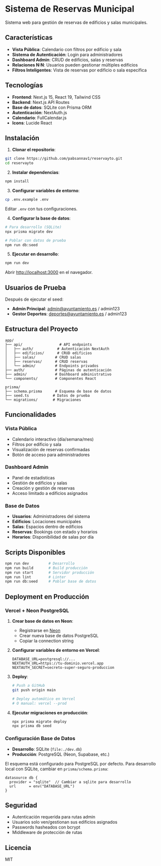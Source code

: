 # Sistema de Reservas Municipal

Sistema web para gestión de reservas de edificios y salas municipales.

## Características

- **Vista Pública**: Calendario con filtros por edificio y sala
- **Sistema de Autenticación**: Login para administradores
- **Dashboard Admin**: CRUD de edificios, salas y reservas
- **Relaciones N:N**: Usuarios pueden gestionar múltiples edificios
- **Filtros Inteligentes**: Vista de reservas por edificio o sala específica

## Tecnologías

- **Frontend**: Next.js 15, React 19, Tailwind CSS
- **Backend**: Next.js API Routes
- **Base de datos**: SQLite con Prisma ORM
- **Autenticación**: NextAuth.js
- **Calendario**: FullCalendar.js
- **Icons**: Lucide React

## Instalación

1. **Clonar el repositorio**:
```bash
git clone https://github.com/pabsannav1/reservayto.git
cd reservayto
```

2. **Instalar dependencias**:
```bash
npm install
```

3. **Configurar variables de entorno**:
```bash
cp .env.example .env
```
Editar `.env` con tus configuraciones.

4. **Configurar la base de datos**:
```bash
# Para desarrollo (SQLite)
npx prisma migrate dev

# Poblar con datos de prueba
npm run db:seed
```

5. **Ejecutar en desarrollo**:
```bash
npm run dev
```

Abrir [http://localhost:3000](http://localhost:3000) en el navegador.

## Usuarios de Prueba

Después de ejecutar el seed:

- **Admin Principal**: admin@ayuntamiento.es / admin123
- **Gestor Deportes**: deportes@ayuntamiento.es / admin123

## Estructura del Proyecto

```
app/
├── api/                 # API endpoints
│   ├── auth/           # Autenticación NextAuth
│   ├── edificios/      # CRUD edificios
│   ├── salas/         # CRUD salas
│   ├── reservas/      # CRUD reservas
│   └── admin/         # Endpoints privados
├── auth/              # Páginas de autenticación
├── admin/             # Dashboard administrativo
└── components/        # Componentes React

prisma/
├── schema.prisma      # Esquema de base de datos
├── seed.ts           # Datos de prueba
└── migrations/       # Migraciones
```

## Funcionalidades

### Vista Pública
- Calendario interactivo (día/semana/mes)
- Filtros por edificio y sala
- Visualización de reservas confirmadas
- Botón de acceso para administradores

### Dashboard Admin
- Panel de estadísticas
- Gestión de edificios y salas
- Creación y gestión de reservas
- Acceso limitado a edificios asignados

### Base de Datos
- **Usuarios**: Administradores del sistema
- **Edificios**: Locaciones municipales
- **Salas**: Espacios dentro de edificios
- **Reservas**: Bookings con estado y horarios
- **Horarios**: Disponibilidad de salas por día

## Scripts Disponibles

```bash
npm run dev         # Desarrollo
npm run build       # Build producción
npm run start       # Servidor producción
npm run lint        # Linter
npm run db:seed     # Poblar base de datos
```

## Deployment en Producción

### Vercel + Neon PostgreSQL

1. **Crear base de datos en Neon**:
   - Registrarse en [Neon](https://neon.tech)
   - Crear nueva base de datos PostgreSQL
   - Copiar la connection string

2. **Configurar variables de entorno en Vercel**:
   ```
   DATABASE_URL=postgresql://...
   NEXTAUTH_URL=https://tu-dominio.vercel.app
   NEXTAUTH_SECRET=secreto-super-seguro-produccion
   ```

3. **Deploy**:
   ```bash
   # Push a GitHub
   git push origin main

   # Deploy automático en Vercel
   # O manual: vercel --prod
   ```

4. **Ejecutar migraciones en producción**:
   ```bash
   npx prisma migrate deploy
   npx prisma db seed
   ```

### Configuración Base de Datos

- **Desarrollo**: SQLite (`file:./dev.db`)
- **Producción**: PostgreSQL (Neon, Supabase, etc.)

El esquema está configurado para PostgreSQL por defecto. Para desarrollo local con SQLite, cambiar en `prisma/schema.prisma`:

```prisma
datasource db {
  provider = "sqlite"  // Cambiar a sqlite para desarrollo
  url      = env("DATABASE_URL")
}
```

## Seguridad

- Autenticación requerida para rutas admin
- Usuarios solo ven/gestionan sus edificios asignados
- Passwords hasheados con bcrypt
- Middleware de protección de rutas

## Licencia

MIT
